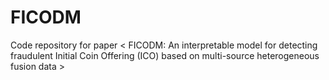 # FICODM
Code repository for paper &lt; FICODM: An interpretable model for detecting fraudulent Initial Coin Offering (ICO) based on multi-source heterogeneous fusion data >
